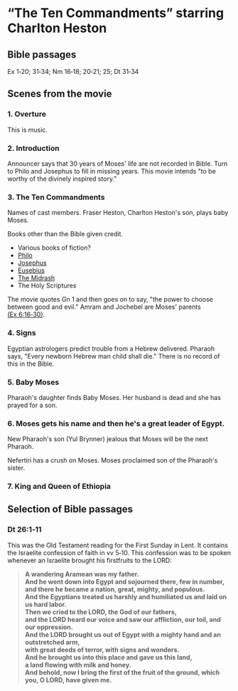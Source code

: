 <head>
<meta charset="utf-8">
<style>
th { text-align: center; font-weight: bold; vertical-align: baseline; border: 3px solid blue; }
td { border: 1px solid black; padding: 10px; }
.h { visibility: hidden; }
</style>
<title>The Ten Commandments</title>
</head>

# “The Ten Commandments” starring Charlton Heston

## Bible passages

Ex 1‑20; 31‑34; Nm 16‑18; 20‑21; 25; Dt 31‑34

## Scenes from the movie

### 1. Overture

This is music.

### 2. Introduction

Announcer says that 30 years of Moses' life are not recorded in Bible. Turn to Philo and Josephus to fill in missing years. This movie intends "to be worthy of the divinely inspired story."

### 3. The Ten Commandments

Names of cast members. Fraser Heston, Charlton Heston's son, plays baby Moses.

Books other than the Bible given credit.

* Various books of fiction?
* [Philo](https://en.wikipedia.org/wiki/Philo)
* [Josephus](http://josephus.org/life.htm)
* [Eusebius](https://en.wikipedia.org/wiki/Eusebius)
* [The Midrash](https://en.wikipedia.org/wiki/Midrash)
* The Holy Scriptures

The movie quotes Gn 1 and then goes on to say, "the power to choose between good and evil." Amram and Jochebel are Moses' parents [(Ex 6:16‑30)](http://www.esvbible.org/Exodus%206%3A16-30/).

### 4. Signs

Egyptian astrologers predict trouble from a Hebrew delivered. Pharaoh says, "Every newborn Hebrew man child shall die." There is no record of this in the Bible.

### 5. Baby Moses

Pharaoh's daughter finds Baby Moses. Her husband is dead and she has prayed for a son.

### 6. Moses gets his name and then he's a great leader of Egypt.

New Pharaoh's son (Yul Brynner) jealous that Moses will be the next Pharaoh.

Nefertiri has a crush on Moses. Moses proclaimed son of the Pharaoh's sister.

### 7. King and Queen of Ethiopia


## Selection of Bible passages

### Dt 26:1‑11

This was the Old Testament reading for the First Sunday in Lent. It contains the Israelite confession of faith in vv 5‑10. This confession was to be spoken whenever an Israelite brought his firstfruits to the LORD:

> **A wandering Aramean was my father.**  
> **And he went down into Egypt and sojourned there, few in number,**  
> **and there he became a nation, great, mighty, and populous.**  
> **And the Egyptians treated us harshly and humiliated us and laid on us hard labor.**  
> **Then we cried to the LORD, the God of our fathers,**  
> **and the LORD heard our voice and saw our affliction, our toil, and our oppression.**  
> **And the LORD brought us out of Egypt with a mighty hand and an outstretched arm,**  
> **with great deeds of terror, with signs and wonders.**  
> **And he brought us into this place and gave us this land,**  
> **a land flowing with milk and honey.**  
> **And behold, now I bring the first of the fruit of the ground, which you, O LORD, have given me.**
